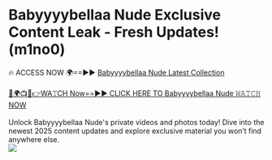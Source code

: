 # Babyyyybellaa Nude Exclusive Content Leak - Fresh Updates! (m1no0)

🔥 ACCESS NOW 🌍==►► <a href="https://tinyurl.com/yc657z5k" rel="nofollow">Babyyyybellaa Nude Latest Collection</a>
<br><br>
[🔴🌍📺📱👉WA𝚃CH Now==►► CLICK HERE TO Babyyyybellaa Nude 𝚆𝙰𝚃𝙲𝙷 NOW](https://tinyurl.com/yc657z5k)
<br><br>
Unlock Babyyyybellaa Nude's private videos and photos today! Dive into the newest 2025 content updates and explore exclusive material you won’t find anywhere else.
<br>
<a href="https://tinyurl.com/yc657z5k" rel="nofollow" data-target="animated-image.originalLink"><img src="https://camo.githubusercontent.com/8a4f000d20f83aca3bf7ec5f350d767afa0574a8a352519fd8cfa583a6f93a33/68747470733a2f2f692e696d6775722e636f6d2f644a486b345a712e676966" data-canonical-src="https://i.imgur.com/dJHk4Zq.gif" style="max-width: 100%; display: inline-block;" data-target="animated-image.originalImage"></a>
<br>
